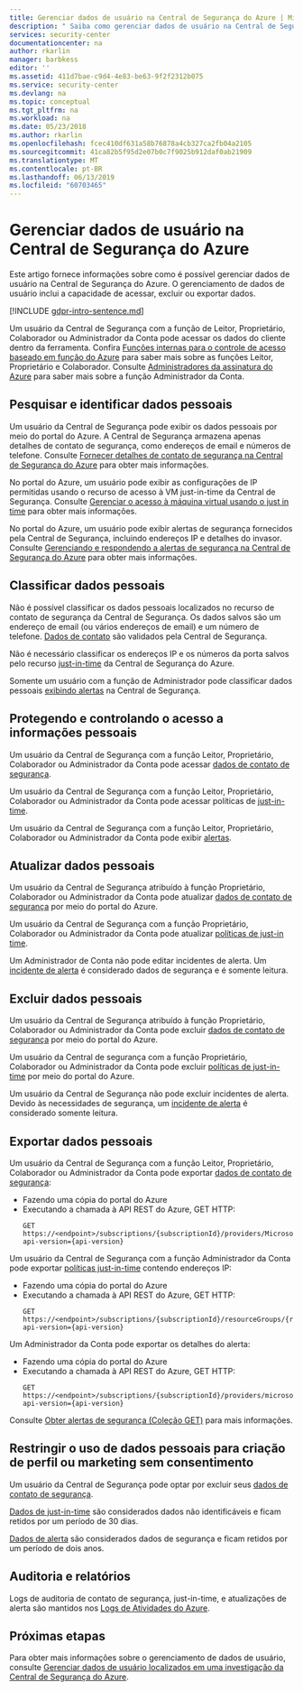 ```yaml
---
title: Gerenciar dados de usuário na Central de Segurança do Azure | Microsoft Docs
description: " Saiba como gerenciar dados de usuário na Central de Segurança do Azure. "
services: security-center
documentationcenter: na
author: rkarlin
manager: barbkess
editor: ''
ms.assetid: 411d7bae-c9d4-4e83-be63-9f2f2312b075
ms.service: security-center
ms.devlang: na
ms.topic: conceptual
ms.tgt_pltfrm: na
ms.workload: na
ms.date: 05/23/2018
ms.author: rkarlin
ms.openlocfilehash: fcec410df631a58b76878a4cb327ca2fb04a2105
ms.sourcegitcommit: 41ca82b5f95d2e07b0c7f9025b912daf0ab21909
ms.translationtype: MT
ms.contentlocale: pt-BR
ms.lasthandoff: 06/13/2019
ms.locfileid: "60703465"
---
```

# <a name="manage-user-data-in-azure-security-center"></a>Gerenciar dados de usuário na Central de Segurança do Azure
Este artigo fornece informações sobre como é possível gerenciar dados de usuário na Central de Segurança do Azure. O gerenciamento de dados de usuário inclui a capacidade de acessar, excluir ou exportar dados.

[!INCLUDE [gdpr-intro-sentence.md](../../includes/gdpr-intro-sentence.md)]

Um usuário da Central de Segurança com a função de Leitor, Proprietário, Colaborador ou Administrador da Conta pode acessar os dados do cliente dentro da ferramenta. Confira [Funções internas para o controle de acesso baseado em função do Azure](../role-based-access-control/built-in-roles.md) para saber mais sobre as funções Leitor, Proprietário e Colaborador. Consulte [Administradores da assinatura do Azure](../billing/billing-add-change-azure-subscription-administrator.md) para saber mais sobre a função Administrador da Conta.

## <a name="searching-for-and-identifying-personal-data"></a>Pesquisar e identificar dados pessoais
Um usuário da Central de Segurança pode exibir os dados pessoais por meio do portal do Azure. A Central de Segurança armazena apenas detalhes de contato de segurança, como endereços de email e números de telefone. Consulte [Fornecer detalhes de contato de segurança na Central de Segurança do Azure](security-center-provide-security-contact-details.md) para obter mais informações.

No portal do Azure, um usuário pode exibir as configurações de IP permitidas usando o recurso de acesso à VM just-in-time da Central de Segurança. Consulte [Gerenciar o acesso à máquina virtual usando o just in time](security-center-just-in-time.md) para obter mais informações.

No portal do Azure, um usuário pode exibir alertas de segurança fornecidos pela Central de Segurança, incluindo endereços IP e detalhes do invasor. Consulte [Gerenciando e respondendo a alertas de segurança na Central de Segurança do Azure](security-center-managing-and-responding-alerts.md) para obter mais informações.

## <a name="classifying-personal-data"></a>Classificar dados pessoais
Não é possível classificar os dados pessoais localizados no recurso de contato de segurança da Central de Segurança. Os dados salvos são um endereço de email (ou vários endereços de email) e um número de telefone. [Dados de contato](security-center-provide-security-contact-details.md) são validados pela Central de Segurança.

Não é necessário classificar os endereços IP e os números da porta salvos pelo recurso [just-in-time](security-center-just-in-time.md) da Central de Segurança do Azure.

Somente um usuário com a função de Administrador pode classificar dados pessoais [exibindo alertas](security-center-managing-and-responding-alerts.md) na Central de Segurança.

## <a name="securing-and-controlling-access-to-personal-data"></a>Protegendo e controlando o acesso a informações pessoais
Um usuário da Central de Segurança com a função Leitor, Proprietário, Colaborador ou Administrador da Conta pode acessar [dados de contato de segurança](security-center-provide-security-contact-details.md).

Um usuário da Central de Segurança com a função Leitor, Proprietário, Colaborador ou Administrador da Conta pode acessar políticas de [just-in-time](security-center-just-in-time.md).

Um usuário da Central de Segurança com a função Leitor, Proprietário, Colaborador ou Administrador da Conta pode exibir [alertas](security-center-managing-and-responding-alerts.md).

## <a name="updating-personal-data"></a>Atualizar dados pessoais
Um usuário da Central de Segurança atribuído à função Proprietário, Colaborador ou Administrador da Conta pode atualizar [dados de contato de segurança](security-center-provide-security-contact-details.md) por meio do portal do Azure.

Um usuário da Central de Segurança com a função Proprietário, Colaborador ou Administrador da Conta pode atualizar [políticas de just-in time](security-center-just-in-time.md).

Um Administrador de Conta não pode editar incidentes de alerta. Um [incidente de alerta](security-center-managing-and-responding-alerts.md) é considerado dados de segurança e é somente leitura.

## <a name="deleting-personal-data"></a>Excluir dados pessoais
Um usuário da Central de Segurança atribuído à função Proprietário, Colaborador ou Administrador da Conta pode excluir [dados de contato de segurança](security-center-provide-security-contact-details.md) por meio do portal do Azure.

Um usuário da Central de segurança com a função Proprietário, Colaborador ou Administrador da Conta pode excluir [políticas de just-in-time](security-center-just-in-time.md) por meio do portal do Azure.

Um usuário da Central de Segurança não pode excluir incidentes de alerta. Devido às necessidades de segurança, um [incidente de alerta](security-center-managing-and-responding-alerts.md) é considerado somente leitura.

## <a name="exporting-personal-data"></a>Exportar dados pessoais
Um usuário da Central de Segurança com a função Leitor, Proprietário, Colaborador ou Administrador da Conta pode exportar [dados de contato de segurança](security-center-provide-security-contact-details.md):

- Fazendo uma cópia do portal do Azure
- Executando a chamada à API REST do Azure, GET HTTP:
  ```HTTP
  GET https://<endpoint>/subscriptions/{subscriptionId}/providers/Microsoft.Security/securityContacts?api-version={api-version}
  ```

Um usuário da Central de Segurança com a função Administrador da Conta pode exportar [políticas just-in-time](security-center-just-in-time.md) contendo endereços IP:

- Fazendo uma cópia do portal do Azure
- Executando a chamada à API REST do Azure, GET HTTP:
  ```HTTP
  GET https://<endpoint>/subscriptions/{subscriptionId}/resourceGroups/{resourceGroup}/providers/Microsoft.Security/locations/{location}/jitNetworkAccessPolicies/default?api-version={api-version}
  ```

Um Administrador da Conta pode exportar os detalhes do alerta:

- Fazendo uma cópia do portal do Azure
- Executando a chamada à API REST do Azure, GET HTTP:
  ```HTTP
  GET https://<endpoint>/subscriptions/{subscriptionId}/providers/microsoft.Security/alerts?api-version={api-version}
  ```

Consulte [Obter alertas de segurança (Coleção GET)](https://msdn.microsoft.com/library/mt704050.aspx) para mais informações.

## <a name="restricting-the-use-of-personal-data-for-profiling-or-marketing-without-consent"></a>Restringir o uso de dados pessoais para criação de perfil ou marketing sem consentimento
Um usuário da Central de Segurança pode optar por excluir seus [dados de contato de segurança](security-center-provide-security-contact-details.md).

[Dados de just-in-time](security-center-just-in-time.md) são considerados dados não identificáveis e ficam retidos por um período de 30 dias.

[Dados de alerta](security-center-managing-and-responding-alerts.md) são considerados dados de segurança e ficam retidos por um período de dois anos.

## <a name="auditing-and-reporting"></a>Auditoria e relatórios
Logs de auditoria de contato de segurança, just-in-time, e atualizações de alerta são mantidos nos [Logs de Atividades do Azure](../azure-monitor/platform/activity-logs-overview.md).

## <a name="next-steps"></a>Próximas etapas
Para obter mais informações sobre o gerenciamento de dados de usuário, consulte [Gerenciar dados de usuário localizados em uma investigação da Central de Segurança do Azure](security-center-investigation-user-data.md).

